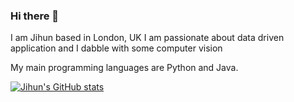 ### Hi there 👋

I am Jihun based in London, UK
I am passionate about data driven application and I dabble with some computer vision

My main programming languages are Python and Java.


[![Jihun's GitHub stats](https://github-readme-stats.vercel.app/api?username=itsjihunpark)](https://github.com/anuraghazra/github-readme-stats)




<!--
**itsjihunpark/itsjihunpark** is a ✨ _special_ ✨ repository because its `README.md` (this file) appears on your GitHub profile.

- 🔭 I’m currently working on ...
- 🌱 I’m currently learning ...
- 👯 I’m looking to collaborate on ...
- 🤔 I’m looking for help with ...
- 💬 Ask me about ...
- 📫 How to reach me: ...
- 😄 Pronouns: ...
- ⚡ Fun fact: ...

Here are some ideas to get you started:

- 🔭 I’m currently working on ...
- 🌱 I’m currently learning ...
- 👯 I’m looking to collaborate on ...
- 🤔 I’m looking for help with ...
- 💬 Ask me about ...
- 📫 How to reach me: ...
- 😄 Pronouns: ...
- ⚡ Fun fact: ...
-->
